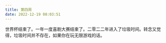 ```yaml
---
title: 第四周
date: 2022-12-19 08:03:51
---
```

世界杯结束了。一年一度喜剧大赛结束了。二零二二年进入了垃圾时间。转念又觉得，垃圾时间并不存在，如果你在玩无限游戏的话。
